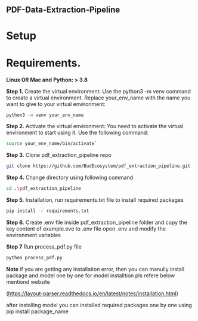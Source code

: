 ## PDF-Data-Extraction-Pipeline

# Setup

# Requirements.
**Linux OR Mac and**
**Python: > 3.8**

**Step 1.**
Create the virtual environment: Use the python3 -m venv command to create a virtual environment. Replace your_env_name with the name you want to give to your virtual environment:
```bash
python3 -m venv your_env_name
```

**Step 2.**
Activate the virtual environment: You need to activate the virtual environment to start using it. Use the following command:

```bash
source your_env_name/bin/activate`
```

**Step 3.**
Clone pdf_extraction_pipeline repo

```bash
git clone https://github.com/BudEcosystem/pdf_extraction_pipeline.git
```

**Step 4.**
Change directory using following command

```bash 
cd .\pdf_extraction_pipeline
```

**Step 5.**
Installation, run requirements.txt file to install required packages

``` bash
pip install -r requirements.txt
```

**Step 6.**
Create .env file inside pdf_extraction_pipeline folder and copy the key content of example.eve to .env file
open .env and modify the environment variables 

**Step 7**
Run process_pdf.py file

```bash 
python process_pdf.py
```


**Note** 
if you are getting any installation error, then you can manully install package and model one by one
for model installtion pls refere below mentiond website

(https://layout-parser.readthedocs.io/en/latest/notes/installation.html)

after installing model you can installed required packages one by one using pip install package_name
